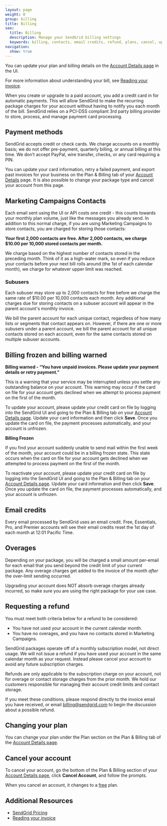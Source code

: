 ```yaml
---
layout: page
weight: 0
group: billing
title: Billing
seo:
  title: Billing
  description: Manage your SendGrid billing settings
  keywords: billing, contacts, email credits, refund, plans, cancel, upgrade, downgrade
navigation:
  show: true
---
```


You can update your plan and billing details on the [Account Details page](https://app.sendgrid.com/account/billing) in the UI.

For more information about understanding your bill, see [Reading your invoice]({{root_url}}/ui/account-and-settings/reading-your-invoice/).

When you create or upgrade to a paid account, you add a credit card in for automatic payments. This will allow SendGrid to make the recurring package charges for your account without having to notify you each month of the bill. SendGrid relies on a PCI-DSS compliant 3rd party billing provider to store, process, and manage payment card processing.

##     Payment methods

SendGrid accepts credit or check cards. We charge accounts on a monthly basis; we do not offer pre-payment, quarterly billing, or annual billing at this time. We don’t accept PayPal, wire transfer, checks, or any card requiring a PIN.

You can update your card information, retry a failed payment, and export past invoices for your business on the Plan & Billing tab of your [Account Details]( https://app.sendgrid.com/account/billing) page. It is also possible to change your package type and cancel your account from this page.

##     Marketing Campaigns Contacts

Each email sent using the UI or API costs one credit - this counts towards your monthly plan volume, just like the messages you already send. In addition to this normal charge, if you are using Marketing Campaigns to store contacts, you are charged for storing those contacts:

**Your first 2,000 contacts are free. After 2,000 contacts, we charge $10.00 per 10,000 stored contacts per month.**

We charge based on the highest number of contacts stored in the preceding month. Think of it as a high-water mark, so even if you reduce your contacts before your next bill rolls around (the 1st of each calendar month), we charge for whatever upper limit was reached.

 ###     Subusers

Each subuser may store up to 2,000 contacts for free before we charge the same rate of $10.00 per 10,000 contacts each month. Any additional charges due for storing contacts on a subuser account will appear in the parent account's monthly invoice.

<call-out>

We bill the parent account for each unique contact, regardless of how many lists or segments that contact appears on. However, if there are one or more subusers under a parent account, we bill the parent account for all unique contacts stored on each account, even for the same contacts stored on multiple subuser accounts.

</call-out>

##     Billing frozen and billing warned

**Billing warned - “You have unpaid invoices. Please update your payment details or retry payment.”**

This is a warning that your service may be interrupted unless you settle any outstanding balance on your account. This warning may occur if the card on file for your account gets declined when we attempt to process payment on the first of the month.

To update your account, please update your credit card on file by logging into the SendGrid UI and going to the Plan & Billing tab on your [Account Details page]( https://app.sendgrid.com/account/billing). Update your card information and then click **Save**. Once you update the card on file, the payment processes automatically, and your account is unfrozen.

**Billing Frozen**

If you find your account suddenly unable to send mail within the first week of the month, your account could be in a billing frozen state. This state occurs when the card on file for your account gets declined when we attempted to process payment on the first of the month.

To reactivate your account, please update your credit card on file by logging into the SendGrid UI and going to the Plan & Billing tab on your [Account Details page]( https://app.sendgrid.com/account/billing). Update your card information and then click **Save**. Once you update the card on file, the payment processes automatically, and your account is unfrozen.

##     Email credits

Every email processed by SendGrid uses an email credit. Free, Essentials, Pro, and Premier accounts will see their email credits reset the 1st day of each month at 12:01 Pacific Time.

##     Overages

Depending on your package, you will be charged a small amount per-email for each email that you send beyond the credit limit of your current package. Any overage charges get added to the invoice of the month _after_ the over-limit sending occurred.

<call-out>

Upgrading your account does NOT absorb overage charges already incurred, so make sure you are using the right package for your use case.

</call-out>

##     Requesting a refund

You must meet both criteria below for a refund to be considered:

- You have not used your account in the current calendar month.
- You have no overages, and you have no contacts stored in Marketing Campaigns.

SendGrid packages operate off of a monthly subscription model, not direct usage. We will not issue a refund if you have used your account in the same calendar month as your request. Instead please cancel your account to avoid any future subscription charges.

Refunds are only applicable to the subscription charge on your account, not for overage or contact storage charges from the prior month. We hold our customers responsible for managing their account credit limits and contact storage.

If you meet these conditions, please respond directly to the invoice email you have received, or email billing@sendgrid.com to begin the discussion about a possible refund.

##     Changing your plan

You can change your plan under the Plan section on the Plan & Billing tab of the [Account Details page]( https://app.sendgrid.com/account/billing).

##     Cancel your account

To cancel your account, go the bottom of the Plan & Billing section of your [Account Details page]( https://app.sendgrid.com/account/billing), click **Cancel Account**, and follow the prompts.

<call-out>

When you cancel an account, it changes to a [free](https://sendgrid.com/free?mc=SendGrid%20Documentation) plan.

</call-out>

##     Additional Resources

- [SendGrid Pricing](https://sendgrid.com/pricing/)
- [Reading your invoice]({{root_url}}/ui/account-and-settings/reading-your-invoice/)
